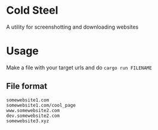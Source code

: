 # Cold Steel
A utility for screenshotting and downloading websites
# Usage
Make a file with your target urls and do `cargo run FILENAME`
## File format
```
somewebsite1.com
somewebsite1.com/cool_page
www.somewebsite2.com
dev.somewebsite2.com
somewebsite3.xyz
```
